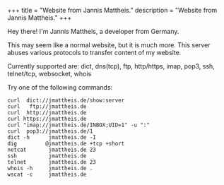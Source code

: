 +++
title = "Website from Jannis Mattheis."
description = "Website from Jannis Mattheis."
+++

Hey there! I'm Jannis Mattheis, a developer from Germany.

This may seem like a normal website, but it is much more.
This server abuses various protocols to transfer content of my website.

Currently supported are: 
  dict, dns(tcp), ftp, http/https, imap, pop3,  ssh, telnet/tcp, websocket, whois

Try one of the following commands:

```
curl  dict://jmattheis.de/show:server
curl   ftp://jmattheis.de
curl  http://jmattheis.de
curl https://jmattheis.de
curl "imap://jmattheis.de/INBOX;UID=1" -u ":"
curl  pop3://jmattheis.de/1
dict -h      jmattheis.de -I
dig         @jmattheis.de +tcp +short
netcat       jmattheis.de 23
ssh          jmattheis.de
telnet       jmattheis.de 23
whois -h     jmattheis.de .
wscat -c     jmattheis.de
```